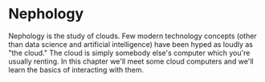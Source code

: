 # Nephology

Nephology is the study of clouds. Few modern technology concepts (other than 
data science and artificial intelligence) have been hyped as loudly as "the
cloud." The cloud is simply somebody else's computer which you're usually
renting. In this chapter we'll meet some cloud computers and we'll learn the
basics of interacting with them.
